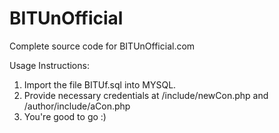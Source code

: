 # BITUnOfficial
Complete source code for BITUnOfficial.com 

Usage Instructions:<br>
1) Import the file BITUf.sql into MYSQL.<br>
2) Provide necessary credentials at /include/newCon.php and /author/include/aCon.php<br>
3) You're good to go :)
